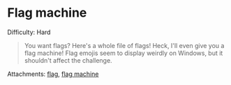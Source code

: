 # Flag machine
Difficulty: Hard

> You want flags? Here's a whole file of flags! Heck, I'll even give you a flag machine!
> Flag emojis seem to display weirdly on Windows, but it shouldn't affect the challenge.

Attachments:
[flag](flag), [flag machine](flag-machine.py)
